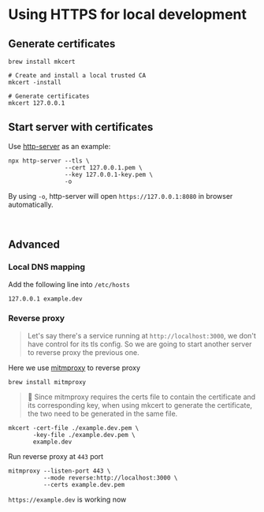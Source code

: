 # Using HTTPS for local development

## Generate certificates

```shell
brew install mkcert
```

```shell
# Create and install a local trusted CA
mkcert -install

# Generate certificates
mkcert 127.0.0.1
```



## Start server with certificates
Use [http-server](https://github.com/http-party/http-server) as an example:

```shell
npx http-server --tls \
                --cert 127.0.0.1.pem \
                --key 127.0.0.1-key.pem \
                -o
```
By using `-o`, http-server will open `https://127.0.0.1:8080` in browser automatically.

<br />

## Advanced

### Local DNS mapping
Add the following line into `/etc/hosts`

```
127.0.0.1 example.dev
```



### Reverse proxy
> Let's say there's a service running at `http://localhost:3000`, we don't have control for its tls config. So we are going to start another server to reverse proxy the previous one.

Here we use [mitmproxy](https://mitmproxy.org/) to reverse proxy

```shell
brew install mitmproxy
```

> 📌 Since mitmproxy requires the certs file to contain the certificate and its corresponding key, when using mkcert to generate the certificate, the two need to be generated in the same file.

```shell
mkcert -cert-file ./example.dev.pem \
       -key-file ./example.dev.pem \
       example.dev
```

Run reverse proxy at `443` port

```shell
mitmproxy --listen-port 443 \
          --mode reverse:http://localhost:3000 \
          --certs example.dev.pem
```

`https://example.dev` is working now
